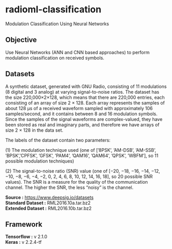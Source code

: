 # radioml-classification
Modulation Classification Using Neural Networks

## Objective
Use Neural Networks (ANN and CNN based approaches) to perform modulation classification on received symbols.

## Datasets
A synthetic dataset, generated with GNU Radio, consisting of 11 modulations (8 digital and 3 analog) at varying signal-to-noise ratios. The dataset has the size 220,000×2×128, which means that there are 220,000 entries, each consisting of an array of size 2 × 128. Each array represents the samples of about 128 µs of a received waveform sampled with approximately 106 samples/second, and it contains between 8 and 16 modulation symbols. Since the samples of the signal waveforms are complex-valued, they have been stored as real and imaginary parts, and therefore we have arrays of size 2 × 128 in the data set.

The labels of the dataset contain two parameters:  

(1) The modulation technique used (one of [’8PSK’, ’AM-DSB’, ’AM-SSB’, ’BPSK’,’CPFSK’, ’GFSK’, ’PAM4’, ’QAM16’, ’QAM64’, ’QPSK’, ’WBFM’], so 11 possible modulation techniques)  

(2) The signal-to-noise ratio (SNR) value (one of [−20, −18, −16, −14, −12, −10, −8, −6, −4, −2, 0, 2, 4, 6, 8, 10, 12, 14, 16, 18], so 20 possible SNR values). The SNR is a measure for the quality of the communication channel. The higher the SNR, the less “noisy” is the channel.  

**Source		:** https://www.deepsig.io/datasets  
**Standard Dataset 	:** RML2016.10a.tar.bz2  
**Extended Dataset	:** RML2016.10b.tar.bz2  

## Framework
**Tensorflow		:** v 2.1.0  
**Keras			:** v 2.2.4-tf  
